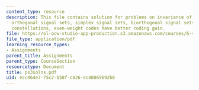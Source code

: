 ```yaml
---
content_type: resource
description: This file contains solution for problems on invariance of coding gain,
  orthogonal signal sets, simplex signal sets, biorthogonal signal sets, small nonbinary
  constellations, even-weight codes have better coding gain.
file: https://ol-ocw-studio-app-production.s3.amazonaws.com/courses/6-451-principles-of-digital-communication-ii-spring-2005/ecc464e775c2b58fc826ec48069692b8_ps3solns.pdf
file_type: application/pdf
learning_resource_types:
- Assignments
parent_title: Assignments
parent_type: CourseSection
resourcetype: Document
title: ps3solns.pdf
uid: ecc464e7-75c2-b58f-c826-ec48069692b8
---
```

